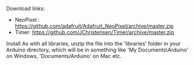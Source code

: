 Download links:

- NeoPixel :  https://github.com/adafruit/Adafruit_NeoPixel/archive/master.zip
- Timer: https://github.com/JChristensen/Timer/archive/master.zip

Install
As with all libraries, unzip the file into the 'libraries' folder in your Arduino directory, which will be in something like 'My Documents\Arduino' on Windows, 'Documents/Arduino' on Mac etc. 
